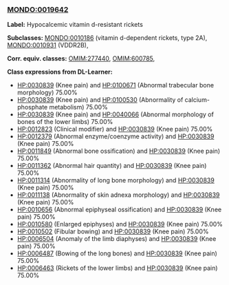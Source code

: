 
### [MONDO:0019642](http://purl.obolibrary.org/obo/MONDO_0019642)
**Label:** Hypocalcemic vitamin d-resistant rickets

**Subclasses:** [MONDO:0010186](http://purl.obolibrary.org/obo/MONDO_0010186) (vitamin d-dependent rickets, type 2A), [MONDO:0010931](http://purl.obolibrary.org/obo/MONDO_0010931) (VDDR2B), 

**Corr. equiv. classes:** [OMIM:277440](http://purl.obolibrary.org/obo/OMIM_277440), [OMIM:600785](http://purl.obolibrary.org/obo/OMIM_600785), 

**Class expressions from DL-Learner:**

- [HP:0030839](http://purl.obolibrary.org/obo/HP_0030839) (Knee pain) and [HP:0100671](http://purl.obolibrary.org/obo/HP_0100671) (Abnormal trabecular bone morphology) 75.00%
- [HP:0030839](http://purl.obolibrary.org/obo/HP_0030839) (Knee pain) and [HP:0100530](http://purl.obolibrary.org/obo/HP_0100530) (Abnormality of calcium-phosphate metabolism) 75.00%
- [HP:0030839](http://purl.obolibrary.org/obo/HP_0030839) (Knee pain) and [HP:0040066](http://purl.obolibrary.org/obo/HP_0040066) (Abnormal morphology of bones of the lower limbs) 75.00%
- [HP:0012823](http://purl.obolibrary.org/obo/HP_0012823) (Clinical modifier) and [HP:0030839](http://purl.obolibrary.org/obo/HP_0030839) (Knee pain) 75.00%
- [HP:0012379](http://purl.obolibrary.org/obo/HP_0012379) (Abnormal enzyme/coenzyme activity) and [HP:0030839](http://purl.obolibrary.org/obo/HP_0030839) (Knee pain) 75.00%
- [HP:0011849](http://purl.obolibrary.org/obo/HP_0011849) (Abnormal bone ossification) and [HP:0030839](http://purl.obolibrary.org/obo/HP_0030839) (Knee pain) 75.00%
- [HP:0011362](http://purl.obolibrary.org/obo/HP_0011362) (Abnormal hair quantity) and [HP:0030839](http://purl.obolibrary.org/obo/HP_0030839) (Knee pain) 75.00%
- [HP:0011314](http://purl.obolibrary.org/obo/HP_0011314) (Abnormality of long bone morphology) and [HP:0030839](http://purl.obolibrary.org/obo/HP_0030839) (Knee pain) 75.00%
- [HP:0011138](http://purl.obolibrary.org/obo/HP_0011138) (Abnormality of skin adnexa morphology) and [HP:0030839](http://purl.obolibrary.org/obo/HP_0030839) (Knee pain) 75.00%
- [HP:0010656](http://purl.obolibrary.org/obo/HP_0010656) (Abnormal epiphyseal ossification) and [HP:0030839](http://purl.obolibrary.org/obo/HP_0030839) (Knee pain) 75.00%
- [HP:0010580](http://purl.obolibrary.org/obo/HP_0010580) (Enlarged epiphyses) and [HP:0030839](http://purl.obolibrary.org/obo/HP_0030839) (Knee pain) 75.00%
- [HP:0010502](http://purl.obolibrary.org/obo/HP_0010502) (Fibular bowing) and [HP:0030839](http://purl.obolibrary.org/obo/HP_0030839) (Knee pain) 75.00%
- [HP:0006504](http://purl.obolibrary.org/obo/HP_0006504) (Anomaly of the limb diaphyses) and [HP:0030839](http://purl.obolibrary.org/obo/HP_0030839) (Knee pain) 75.00%
- [HP:0006487](http://purl.obolibrary.org/obo/HP_0006487) (Bowing of the long bones) and [HP:0030839](http://purl.obolibrary.org/obo/HP_0030839) (Knee pain) 75.00%
- [HP:0006463](http://purl.obolibrary.org/obo/HP_0006463) (Rickets of the lower limbs) and [HP:0030839](http://purl.obolibrary.org/obo/HP_0030839) (Knee pain) 75.00%


